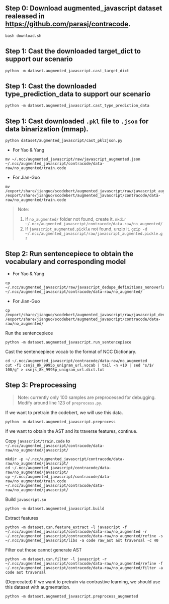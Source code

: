 
## Step 0: Download augmented_javascript dataset realeased in https://github.com/parasj/contracode. 
```
bash download.sh 
```

## Step 1: Cast the downloaded target_dict to support our scenario
```
python -m dataset.augmented_javascript.cast_target_dict 
```

## Step 1: Cast the downloaded type_prediction_data to support our scenario
```
python -m dataset.augmented_javascript.cast_type_prediction_data
```

## Step 1: Cast downloaded `.pkl` file to `.json` for data binarization (mmap).
```
python dataset/augmented_javascript/cast_pkl2json.py
```
- For Yao & Yang
```
mv ~/.ncc/augmented_javascript/raw/javascript_augmented.json ~/.ncc/augmented_javascript/contracode/data-raw/no_augmented/train.code
```
- For Jian-Guo
```
mv /export/share/jianguo/scodebert/augmented_javascript/raw/javascript_augmented.json /export/share/jianguo/scodebert/augmented_javascript/contracode/data-raw/no_augmented/train.code
```
> Note: 
>1. If `no_augmented/` folder not found, create it. 
>```mkdir ~/.ncc/augmented_javascript/contracode/data-raw/no_augmented/```
> 2. If `javascript_augmented.pickle` not found, unzip it.
>```gzip -d ~/.ncc/augmented_javascript/raw/javascript_augmented.pickle.gz```

## Step 2: Run sentencepiece to obtain the vocabulary and corresponding model

- For Yao & Yang
```
cp ~/.ncc/augmented_javascript/raw/javascript_dedupe_definitions_nonoverlap_v2_train.jsonl.gz ~/.ncc/augmented_javascript/contracode/data-raw/no_augmented/
```
- For Jian-Guo
```
cp /export/share/jianguo/scodebert/augmented_javascript/raw/javascript_dedupe_definitions_nonoverlap_v2_train.jsonl.gz /export/share/jianguo/scodebert/augmented_javascript/contracode/data-raw/no_augmented/
```
Run the sentencepiece
```
python -m dataset.augmented_javascript.run_sentencepiece
```
Cast the sentencepiece vocab to the format of NCC Dictionary.
```
cd ~/.ncc/augmented_javascript/contracode/data-raw/no_augmented
cut -f1 csnjs_8k_9995p_unigram_url.vocab | tail -n +10 | sed "s/$/ 100/g" > csnjs_8k_9995p_unigram_url.dict.txt
```


## Step 3: Preprocessing
> Note: currently only 100 samples are preprocessed for debugging. Modify around line 123 of ```preprocess.py```.

If we want to pretrain the codebert, we will use this data.
```
python -m dataset.augmented_javascript.preprocess
```

If we want to obtain the AST and its traverse features, continue.

Copy `javascript/train.code` to `~/.ncc/augmented_javascript/contracode/data-raw/no_augmented/javascript/`
```
mkdir -p ~/.ncc/augmented_javascript/contracode/data-raw/no_augmented/javascript/
cd ~/.ncc/augmented_javascript/contracode/data-raw/no_augmented/javascript/
cp ~/.ncc/augmented_javascript/contracode/data-raw/no_augmented/train.code ~/.ncc/augmented_javascript/contracode/data-raw/no_augmented/javascript/
```

Build `javascript.so`
```
python -m dataset.augmented_javascript.build
```

Extract features
```
python -m dataset.csn.feature_extract -l javascript -f ~/.ncc/augmented_javascript/contracode/data-raw/no_augmented -r ~/.ncc/augmented_javascript/contracode/data-raw/no_augmented/refine -s ~/.ncc/augmented_javascript/libs -a code raw_ast ast traversal -c 40
```

Filter out those cannot generate AST
```
python -m dataset.csn.filter -l javascript -r ~/.ncc/augmented_javascript/contracode/data-raw/no_augmented/refine -f ~/.ncc/augmented_javascript/contracode/data-raw/no_augmented/filter -a code ast traversal
```
(Deprecated) If we want to pretrain via contrastive learning, we should use this dataset with augmentation.
```
python -m dataset.augmented_javascript.preprocess_augmented
```